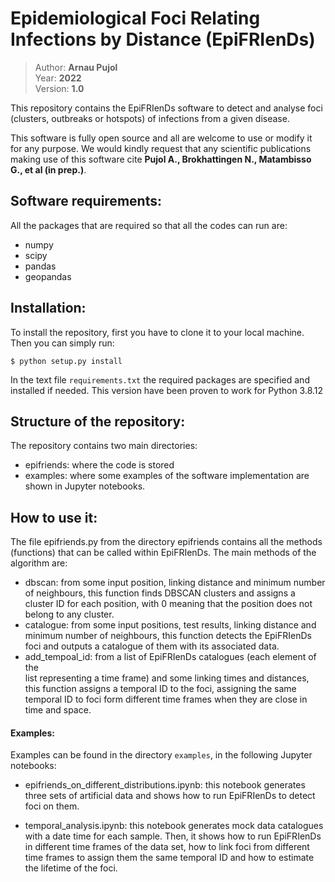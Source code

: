 # Epidemiological Foci Relating Infections by Distance (EpiFRIenDs)

> Author: **Arnau Pujol**  
> Year: **2022**  
> Version: **1.0**  

This repository contains the EpiFRIenDs software to detect and analyse foci
(clusters, outbreaks or hotspots) of infections from a given disease.

This software is fully open source and all are welcome to use or modify it
for any purpose. We would kindly request that any scientific publications
making use of this software cite
**Pujol A., Brokhattingen N., Matambisso G., et al (in prep.)**.


Software requirements:
----------------------
All the packages that are required so that all the codes can run are:
- numpy
- scipy
- pandas
- geopandas

Installation:
----------------------
To install the repository, first you have to clone it to your local machine.
Then you can simply run:

```
$ python setup.py install
```

In the text file `requirements.txt` the required packages are specified and
installed if needed. This version have been proven to work for Python 3.8.12

Structure of the repository:
----------------------------
The repository contains two main directories:
- epifriends: where the code is stored
- examples: where some examples of the software implementation are shown in
Jupyter notebooks.

How to use it:
----------------------------
The file epifriends.py from the directory epifriends contains all the methods
(functions) that can be called within EpiFRIenDs. The main methods of the
algorithm are:
- dbscan: from some input position, linking distance and minimum number of
neighbours, this function finds DBSCAN clusters and assigns a cluster ID for
each position, with 0 meaning that the position does not belong to any
cluster.
- catalogue: from some input positions, test results, linking distance and
minimum number of neighbours, this function detects the EpiFRIenDs foci and
outputs a catalogue of them with its associated data.
- add_tempoal_id: from a list of EpiFRIenDs catalogues (each element of the  
list representing a time frame) and some linking times and distances, this
function assigns a temporal ID to the foci, assigning the same temporal ID
to foci form different time frames when they are close in time and space.

#### Examples:

Examples can be found in the directory `examples`, in the following Jupyter
notebooks:

- epifriends_on_different_distributions.ipynb: this notebook generates three
sets of artificial data and shows how to run EpiFRIenDs to detect foci on them.

- temporal_analysis.ipynb: this notebook generates mock data catalogues with a
date time for each sample. Then, it shows how to run EpiFRIenDs in different
time frames of the data set, how to link foci from different time frames to
assign them the same temporal ID and how to estimate the lifetime of the foci.
